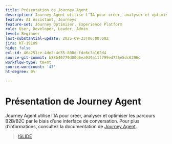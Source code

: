 ```yaml
---
title: Présentation de Journey Agent
description: Journey Agent utilise l’IA pour créer, analyser et optimiser les parcours B2B/B2C par le biais d’une interface de conversation.
feature: AI Assistant, Journeys
feature-set: Journey Optimizer, Experience Platform
role: User, Developer, Leader, Admin
level: Beginner
last-substantial-update: 2025-09-23T00:00:00Z
jira: KT-19109
hide: false
exl-id: 46a251ce-4de2-4c35-800d-fdc6c3a162d4
source-git-commit: b88b40779d00d6ea939a11f799ed735e5dc6296d
workflow-type: tm+mt
source-wordcount: '47'
ht-degree: 0%

---
```


# Présentation de Journey Agent

Journey Agent utilise l’IA pour créer, analyser et optimiser les parcours B2B/B2C par le biais d’une interface de conversation. Pour plus d’informations, consultez la documentation de [Journey Agent](https://experienceleague.adobe.com/fr/docs/experience-cloud-ai/experience-cloud-ai/agents/ajo-agent-analyze).

>[!SLIDE](journey-agent-overview)
